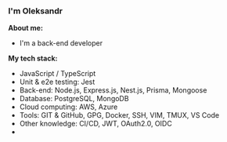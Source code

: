 ### I'm Oleksandr

**About me:**

- I'm a back-end developer

**My tech stack:**

- JavaScript / TypeScript
- Unit & e2e testing: Jest
- Back-end: Node.js, Express.js, Nest.js, Prisma, Mongoose
- Database: PostgreSQL, MongoDB
- Cloud computing: AWS, Azure
- Tools: GIT & GitHub, GPG, Docker, SSH, VIM, TMUX, VS Code
- Other knowledge: CI/CD, JWT, OAuth2.0, OIDC
- 
